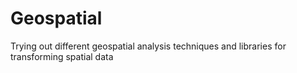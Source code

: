 # Geospatial
Trying out different geospatial analysis techniques and libraries for transforming spatial data
